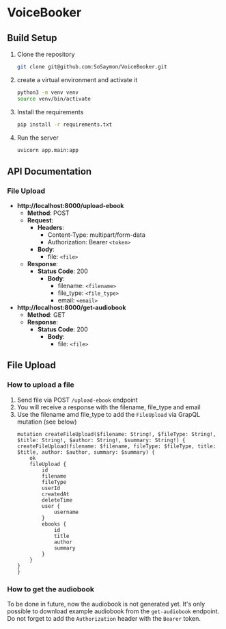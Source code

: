 # VoiceBooker

## Build Setup
1. Clone the repository
    ```bash
    git clone git@github.com:SoSaymon/VoiceBooker.git
    ```
2. create a virtual environment and activate it
    ```bash
    python3 -m venv venv
    source venv/bin/activate
    ```
3. Install the requirements
    ```bash
    pip install -r requirements.txt
    ```
4. Run the server
    ```bash
    uvicorn app.main:app
    ```
   

## API Documentation
### File Upload
- **http://localhost:8000/upload-ebook**
    - **Method**: POST
    - **Request**: 
        - **Headers**: 
            - Content-Type: multipart/form-data
            - Authorization: Bearer `<token>`
        - **Body**: 
            - file: `<file>`
    - **Response**: 
        - **Status Code**: 200
          - **Body**: 
              - filename: `<filename>`
              - file_type: `<file_type>`
              - email: `<email>`
- **http://localhost:8000/get-audiobook**
    - **Method**: GET
    - **Response**: 
        - **Status Code**: 200
          - **Body**:
            - file: `<file>` 


## File Upload

### How to upload a file
1. Send file via POST `/upload-ebook` endpoint
2. You will receive a response with the filename, file_type and email
3. Use the filename amd file_type to add the `FileUpload` via GrapQL mutation (see below)
    ```grqaphql
   mutation createFileUpload($filename: String!, $fileType: String!, $title: String!, $author: String!, $summary: String!) {
    createFileUpload(filename: $filename, fileType: $fileType, title: $title, author: $author, summary: $summary) {
        ok
        fileUpload {
            id
            filename
            fileType
            userId
            createdAt
            deleteTime
            user {
                username
            }
            ebooks {
                id
                title
                author
                summary
            }
        }
    }
    }
    ```

### How to get the audiobook

To be done in future, now the audiobook is not generated yet. It's only possible to download example audiobook from the `get-audiobook` endpoint. Do not forget to add the `Authorization` header with the `Bearer` token.